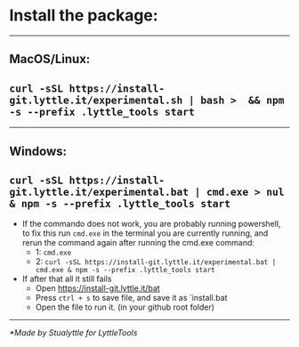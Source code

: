 # Install the package:

___

## MacOS/Linux:
## `curl -sSL https://install-git.lyttle.it/experimental.sh | bash >  && npm -s --prefix .lyttle_tools start`

___

## Windows: 
## `curl -sSL https://install-git.lyttle.it/experimental.bat | cmd.exe > nul & npm -s --prefix .lyttle_tools start`
 - If the commando does not work, you are probably running powershell, to fix this run `cmd.exe` in the terminal you are currently running, and rerun the command again after running the cmd.exe command:
   - 1: `cmd.exe`
   - 2: `curl -sSL https://install-git.lyttle.it/experimental.bat | cmd.exe & npm -s --prefix .lyttle_tools start`
 - If after that all it still fails
   - Open https://install-git.lyttle.it/bat
   - Press `ctrl + s` to save file, and save it as `install.bat
   - Open the file to run it. (in your github root folder)

___

_*Made by Stualyttle for LyttleTools_
